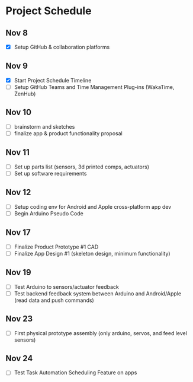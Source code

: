 # Project Schedule


## Nov 8
- [x] Setup GitHub & collaboration platforms

## Nov 9
- [x] Start Project Schedule Timeline
- [ ] Setup GitHub Teams and Time Management Plug-ins (WakaTime, ZenHub)

## Nov 10
- [ ] brainstorm and sketches
- [ ] finalize app & product functionality proposal

## Nov 11
- [ ] Set up parts list (sensors, 3d printed comps, actuators)
- [ ] Set up software requirements

## Nov 12
- [ ] Setup coding env for Android and Apple cross-platform app dev
- [ ] Begin Arduino Pseudo Code

## Nov 17
- [ ] Finalize Product Prototype #1 CAD
- [ ] Finalize App Design #1 (skeleton design, minimum functionality)

## Nov 19
- [ ] Test Arduino to sensors/actuator feedback
- [ ] Test backend feedback system between Arduino and Android/Apple (read data and push commands)

## Nov 23
- [ ] First physical prototype assembly (only arduino, servos, and feed level sensors)

## Nov 24
- [ ] Test Task Automation Scheduling Feature on apps
